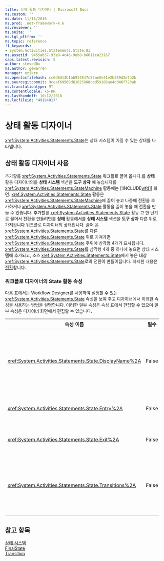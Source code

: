 ```yaml
---
title: 상태 활동 디자이너 | Microsoft Docs
ms.custom: ''
ms.date: 11/15/2016
ms.prod: .net-framework-4.6
ms.reviewer: ''
ms.suite: ''
ms.tgt_pltfrm: ''
ms.topic: reference
f1_keywords:
- System.Activities.Statements.State.UI
ms.assetid: 9455ab37-93a0-4c46-9eb8-b6611ca23167
caps.latest.revision: 5
author: steved0x
ms.author: gewarren
manager: erikre
ms.openlocfilehash: cc6d0d13b1bb924847c52ae8e41e2b859d2e7b2b
ms.sourcegitcommit: 9ceaf69568d61023868ced59108ae4dd46f720ab
ms.translationtype: MT
ms.contentlocale: ko-KR
ms.lasthandoff: 10/12/2018
ms.locfileid: "49184017"
---
```

# <a name="state-activity-designer"></a>상태 활동 디자이너
<xref:System.Activities.Statements.State>는 상태 시스템이 가질 수 있는 상태를 나타냅니다.  
  
## <a name="using-the-state-activity-designer"></a>상태 활동 디자이너 사용  
 추가할를 <xref:System.Activities.Statements.State> 워크플로 끌어 옵니다.를 **상태** 활동 디자이너의를 **상태 시스템** 섹션을 **도구 상자** 에 놓습니다를 <xref:System.Activities.Statements.StateMachine> 활동에는 [!INCLUDE[wfd1](../includes/wfd1-md.md)] 화면. <xref:System.Activities.Statements.State> 활동은 <xref:System.Activities.Statements.StateMachine>에 끌어 놓고 나중에 전환을 추가하거나 <xref:System.Activities.Statements.State> 활동을 끌어 놓을 때 전환을 만들 수 있습니다. 추가할를 <xref:System.Activities.Statements.State> 활동 고 한 단계로 끌어서 전환을 만들려면를 **상태** 활동에서를 **상태 시스템** 섹션을 **도구 상자** 다른 위로 가져갑니다 워크플로 디자이너의 상태입니다. 끌어 온 <xref:System.Activities.Statements.State>를 다른 <xref:System.Activities.Statements.State> 위로 가져가면 <xref:System.Activities.Statements.State> 주위에 삼각형 4개가 표시됩니다. <xref:System.Activities.Statements.State>를 삼각형 4개 중 하나에 놓으면 상태 시스템에 추가되고, 소스 <xref:System.Activities.Statements.State>에서 놓은 대상 <xref:System.Activities.Statements.State>로의 전환이 만들어집니다. 자세한 내용은 [전환](../workflow-designer/transition-activity-designer.md)합니다.  
  
### <a name="state-activity-properties-in-the-workflow-designer"></a>워크플로 디자이너의 State 활동 속성  
 다음 표에서는 Workflow Designer를 사용하여 설정할 수 있는 <xref:System.Activities.Statements.State> 속성을 보여 주고 디자이너에서 이러한 속성을 사용하는 방법을 설명합니다. 이러한 일부 속성은 속성 표에서 편집할 수 있으며 일부 속성은 디자이너 화면에서 편집할 수 있습니다.  
  
|속성 이름|필수|용도|  
|-------------------|--------------|-----------|  
|<xref:System.Activities.Statements.State.DisplayName%2A>|False|머리글에 <xref:System.Activities.Statements.State> 활동 디자이너의 이름을 지정합니다. 기본값은 **상태**합니다. 속성 표에서 또는 활동 디자이너의 머리글에서 직접 값을 편집할 수 있습니다. <xref:System.Activities.Statements.State.DisplayName%2A>은 Workflow Designer 상단에 표시되는 이동 경로 탐색에 사용됩니다.<br /><br /> <xref:System.Activities.Statements.State.DisplayName%2A>은 꼭 필요하지 않더라도 사용하는 것이 좋습니다.|  
|<xref:System.Activities.Statements.State.Entry%2A>|False|이 상태가 전환될 때 발생하는 동작을 지정합니다. 경우는 <xref:System.Activities.Statements.State> 활동을 확장에서 활동을 끌어이 값을 설정할 수 있습니다 합니다 **도구 상자** 놓으면를 **항목** 상태 섹션.|  
|<xref:System.Activities.Statements.State.Exit%2A>|False|이 상태가 다른 상태로 전환될 때 발생하는 동작을 지정합니다. 경우는 <xref:System.Activities.Statements.State> 활동을 확장에서 활동을 끌어이 값을 설정할 수 있습니다 합니다 **도구 상자** 놓으면를 **종료** 상태 섹션.|  
|<xref:System.Activities.Statements.State.Transitions%2A>|False|<xref:System.Activities.Statements.State>에서 가능한 전환을 나열합니다. 목록의 각 항목에는 관련 <xref:System.Activities.Statements.Transition> 및 대상 <xref:System.Activities.Statements.State>에 대한 링크가 있습니다. 링크를 클릭하면 디자이너가 <xref:System.Activities.Statements.Transition> 또는 <xref:System.Activities.Statements.State>의 확장된 보기로 전환됩니다.|  
  
## <a name="see-also"></a>참고 항목  
 [상태 시스템](../workflow-designer/statemachine-activity-designer.md)   
 [FinalState](../workflow-designer/finalstate-activity-designer.md)   
 [Transition](../workflow-designer/transition-activity-designer.md)